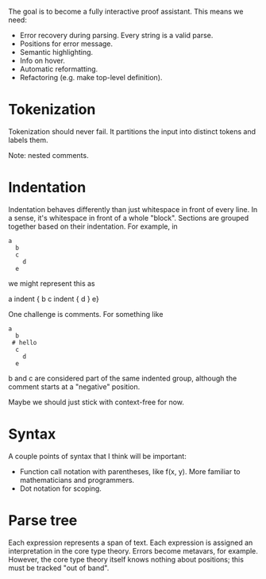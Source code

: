 The goal is to become a fully interactive proof assistant. This means we need:

* Error recovery during parsing. Every string is a valid parse.
* Positions for error message.
* Semantic highlighting.
* Info on hover.
* Automatic reformatting.
* Refactoring (e.g. make top-level definition).

# Tokenization

Tokenization should never fail. It partitions the input into distinct tokens and
labels them.

Note: nested comments.

# Indentation

Indentation behaves differently than just whitespace in front of every line. In
a sense, it's whitespace in front of a whole "block". Sections are grouped
together based on their indentation. For example, in

```
a
  b
  c
    d
  e
```

we might represent this as

a indent { b c indent { d } e}

One challenge is comments. For something like

```
a
  b
 # hello
  c
    d
  e
```

b and c are considered part of the same indented group, although the comment starts at a "negative" position.

Maybe we should just stick with context-free for now.

# Syntax

A couple points of syntax that I think will be important:

* Function call notation with parentheses, like f(x, y). More familiar to
  mathematicians and programmers.
* Dot notation for scoping.

# Parse tree

Each expression represents a span of text. Each expression is assigned an
interpretation in the core type theory. Errors become metavars, for example.
However, the core type theory itself knows nothing about positions; this must be
tracked "out of band".
